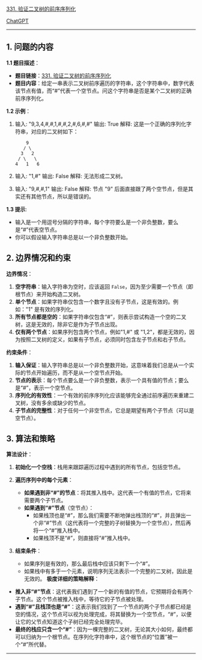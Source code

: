 [331. 验证二叉树的前序序列化](https://leetcode.cn/problems/verify-preorder-serialization-of-a-binary-tree)

[ChatGPT](https://chat.openai.com/share/5abeda4b-6af2-4356-90d1-b009c8956d90)

---

## 1. 问题的内容
**1.1 题目描述**：
- **题目链接**：[331. 验证二叉树的前序序列化](https://leetcode.cn/problems/verify-preorder-serialization-of-a-binary-tree)
- **题目内容**：给定一串表示二叉树前序遍历的字符串，这个字符串中，数字代表该节点有值，而“#”代表一个空节点。问这个字符串是否是某个二叉树的正确前序序列化。

**1.2 示例**：
1. 输入: "9,3,4,#,#,1,#,#,2,#,6,#,#"
   输出: True
   解释: 这是一个正确的序列化字符串，对应的二叉树如下：
   
   ```
       9
      / \
     3   2
    / \   \
   4   1   6
   ```

2. 输入: "1,#"
   输出: False
   解释: 无法形成二叉树。

3. 输入: "9,#,#,1"
   输出: False
   解释: 节点 "9" 后面直接跟了两个空节点，但是其实还有其他节点，所以是错误的。

**1.3 提示**:
- 输入是一个用逗号分隔的字符串，每个字符要么是一个非负整数，要么是“#”代表空节点。
- 你可以假设输入字符串总是以一个非负整数开始。

## 2. 边界情况和约束
**边界情况**：

1. **空字符串**：输入字符串为空时，应该返回 `False`，因为至少需要一个节点（即根节点）来开始构造二叉树。
2. **单个节点**：如果字符串仅包含一个数字且没有子节点，这是有效的。例如："1" 是有效的序列化。
3. **所有节点都是空的**：如果字符串仅包含“#”，则表示尝试构造一个空的二叉树，这是无效的，除非它是作为子节点出现。
4. **仅有两个节点**：如果序列包含两个节点，例如"1,#" 或 "1,2"，都是无效的，因为按照二叉树的定义，如果有子节点，必须同时包含左子节点和右子节点。

**约束条件**：

1. **输入保证**：输入字符串总是以一个非负整数开始，这意味着我们总是从一个实际的节点开始遍历，而不是从一个空节点开始。
2. **节点的表示**：每个节点要么是一个非负整数，表示一个具有值的节点；要么是“#”，表示一个空节点。
3. **序列化的有效性**：一个有效的前序序列化应该能够完全通过前序遍历来重建二叉树，没有多余或缺少的节点。
4. **子节点的完整性**：对于任何一个非空节点，它总是期望有两个子节点（可以是空节点）。

## 3. 算法和策略
**算法设计**：

1. **初始化一个空栈**：栈用来跟踪遍历过程中遇到的所有节点，包括空节点。

2. **遍历序列中的每个元素**：
   - **如果遇到非“#”的节点**：将其推入栈中。这代表一个有值的节点，它将来需要两个子节点。
   - **如果遇到“#”节点**（空节点）：
     - 如果栈顶也是“#”，那么我们需要不断地弹出栈顶的“#”，并且弹出一个非“#”节点（这代表将一个完整的子树替换为一个空节点），然后再将一个“#”推入栈中。
     - 如果栈顶不是“#”，则直接将“#”推入栈中。

3. **结束条件**：
   - 如果序列是有效的，那么最后栈中应该只剩下一个“#”。
   - 如果栈中有多于一个元素，说明序列无法表示一个完整的二叉树，因此是无效的。
**极度详细的策略解释**：

- **推入非“#”节点**：这代表我们遇到了一个新的有值的节点，它预期将会有两个子节点。这个节点被推入栈中，等待它的子节点被处理。
- **遇到“#”且栈顶也是“#”**：这表示我们找到了一个节点的两个子节点都已经是空的情况，这个节点可以视为处理完成，将其替换为一个空节点，“#”，以便让它的父节点知道这个子树已经完全处理完毕。
- **最终的栈应只含一个“#”**：因为一棵完整的二叉树，无论其大小如何，最终都可以归纳为一个根节点。在序列化字符串中，这个根节点的“位置”被一个“#”所代替。

---

